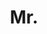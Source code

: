 ---
name: Harkirat Singh Behl
title: Mr.
email: harkirat@robots.ox.ac.uk
website: https://harkiratbehl.github.io/
note: NULL
category: Graduate Students
photo: "/images/people/Harkirat.jpeg"
year: 2018
---